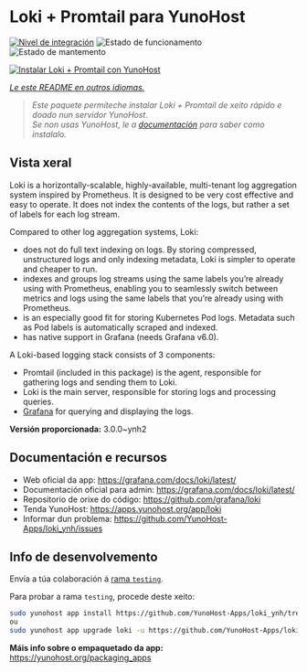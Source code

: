 <!--
NOTA: Este README foi creado automáticamente por <https://github.com/YunoHost/apps/tree/master/tools/readme_generator>
NON debe editarse manualmente.
-->

# Loki + Promtail para YunoHost

[![Nivel de integración](https://dash.yunohost.org/integration/loki.svg)](https://ci-apps.yunohost.org/ci/apps/loki/) ![Estado de funcionamento](https://ci-apps.yunohost.org/ci/badges/loki.status.svg) ![Estado de mantemento](https://ci-apps.yunohost.org/ci/badges/loki.maintain.svg)

[![Instalar Loki + Promtail con YunoHost](https://install-app.yunohost.org/install-with-yunohost.svg)](https://install-app.yunohost.org/?app=loki)

*[Le este README en outros idiomas.](./ALL_README.md)*

> *Este paquete permíteche instalar Loki + Promtail de xeito rápido e doado nun servidor YunoHost.*  
> *Se non usas YunoHost, le a [documentación](https://yunohost.org/install) para saber como instalalo.*

## Vista xeral

Loki is a horizontally-scalable, highly-available, multi-tenant log aggregation system inspired by Prometheus. It is designed to be very cost effective and easy to operate. It does not index the contents of the logs, but rather a set of labels for each log stream.

Compared to other log aggregation systems, Loki:

- does not do full text indexing on logs. By storing compressed, unstructured logs and only indexing metadata, Loki is simpler to operate and cheaper to run.
- indexes and groups log streams using the same labels you’re already using with Prometheus, enabling you to seamlessly switch between metrics and logs using the same labels that you’re already using with Prometheus.
- is an especially good fit for storing Kubernetes Pod logs. Metadata such as Pod labels is automatically scraped and indexed.
- has native support in Grafana (needs Grafana v6.0).

A Loki-based logging stack consists of 3 components:
- Promtail (included in this package) is the agent, responsible for gathering logs and sending them to Loki.
- Loki is the main server, responsible for storing logs and processing queries.
- [Grafana](https://github.com/Yunohost-Apps/grafana_ynh) for querying and displaying the logs.


**Versión proporcionada:** 3.0.0~ynh2
## Documentación e recursos

- Web oficial da app: <https://grafana.com/docs/loki/latest/>
- Documentación oficial para admin: <https://grafana.com/docs/loki/latest/>
- Repositorio de orixe do código: <https://github.com/grafana/loki>
- Tenda YunoHost: <https://apps.yunohost.org/app/loki>
- Informar dun problema: <https://github.com/YunoHost-Apps/loki_ynh/issues>

## Info de desenvolvemento

Envía a túa colaboración á [rama `testing`](https://github.com/YunoHost-Apps/loki_ynh/tree/testing).

Para probar a rama `testing`, procede deste xeito:

```bash
sudo yunohost app install https://github.com/YunoHost-Apps/loki_ynh/tree/testing --debug
ou
sudo yunohost app upgrade loki -u https://github.com/YunoHost-Apps/loki_ynh/tree/testing --debug
```

**Máis info sobre o empaquetado da app:** <https://yunohost.org/packaging_apps>
